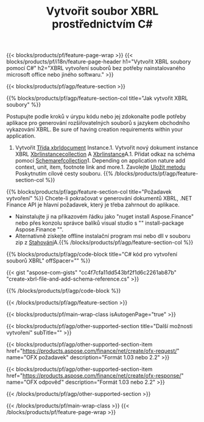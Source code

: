 ﻿---
title: Vytvořit soubor XBRL prostřednictvím C#
description: Vzorový kód pro vytvoření XBRL souboru. Použijte API příklad kódu pro generování souborů batch XBRL v aplikacích založených na .NET. 
url: /cs/net/create/xbrl/
family: finance
platformtag: net
feature: create
informat: XBRL
outformat: 
otherformats: 
---
{{< blocks/products/pf/feature-page-wrap >}}
{{< blocks/products/pf/i18n/feature-page-header h1="Vytvořit XBRL soubory pomocí C#" h2="XBRL vytvoření souborů bez potřeby nainstalovaného microsoft office nebo jiného softwaru." >}}

{{< blocks/products/pf/agp/feature-section >}}

{{% blocks/products/pf/agp/feature-section-col title="Jak vytvořit XBRL soubory" %}}

Postupujte podle kroků v úrypu kódu nebo jej zdokonalte podle potřeby aplikace pro generování rozšiřovatelných souborů s jazykem obchodního vykazování XBRL. Be sure of having creation requirements within your application.

1. Vytvořit [Třída xbrldocument](https://apireference.aspose.com/finance/net/aspose.finance.xbrl/xbrldocument) Instance.1. Vytvořit nový dokument instance XBRL [Xbrlinstancecollection](https://apireference.aspose.com/finance/net/aspose.finance.xbrl/xbrlinstancecollection) A [Xbrlinstance](https://apireference.aspose.com/finance/net/aspose.finance.xbrl/xbrlinstance)A.1. Přidat odkaz na schéma pomocí [Schemarefcollection](https://apireference.aspose.com/finance/net/aspose.finance.xbrl/schemarefcollection)1. Depending on application nature add context, unit, item, footnote link and more.1. Zavolejte [Uložit metodu](https://apireference.aspose.com/finance/net/aspose.finance.xbrl.xbrldocument/save/methods/1) Poskytnutím cílové cesty souboru.
{{% /blocks/products/pf/agp/feature-section-col %}}

{{% blocks/products/pf/agp/feature-section-col title="Požadavek vytvoření" %}}
Chcete-li pokračovat v generování dokumentů XBRL, .NET Finance API je hlavní požadavek, který je třeba zahrnout do aplikace. 
- Nainstalujte ji na příkazovém řádku jako "nuget install Aspose.Finance" nebo přes konzolu správce balíků visual studio s "" install-package Aspose.Finance "".
- Alternativně získejte offline instalační program msi nebo dll v souboru zip z [Stahování](https://downloads.aspose.com/finance/net)A.{{% /blocks/products/pf/agp/feature-section-col %}}

{{% blocks/products/pf/agp/code-block title="C# kód pro vytvoření souborů XBRL" offSpacer="" %}}

{{< gist "aspose-com-gists" "cc4f7cfa11dd543bf2f1d6c2261ab87b" "create-xbrl-file-and-add-schema-reference.cs" >}}

{{% /blocks/products/pf/agp/code-block %}}

{{< /blocks/products/pf/agp/feature-section >}}

{{< blocks/products/pf/main-wrap-class isAutogenPage="true" >}}

{{< blocks/products/pf/agp/other-supported-section title="Další možnosti vytvoření" subTitle="" >}}

{{< blocks/products/pf/agp/other-supported-section-item href="https://products.aspose.com/finance/net/create/ofx-request/" name="OFX požadavek" description="Formát 1.03 nebo 2.2" >}}

{{< blocks/products/pf/agp/other-supported-section-item href="https://products.aspose.com/finance/net/create/ofx-response/" name="OFX odpověď" description="Formát 1.03 nebo 2.2" >}}

{{< /blocks/products/pf/agp/other-supported-section >}}

{{< /blocks/products/pf/main-wrap-class >}}
{{< /blocks/products/pf/feature-page-wrap >}}